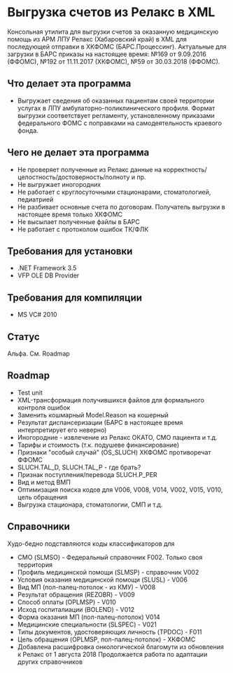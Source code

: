 # Выгрузка счетов из Релакс в XML

Консольная утилита для выгрузки счетов за оказанную медицинскую помощь из АРМ ЛПУ Релакс (Хабаровский край) в XML  для последующей отправки в ХКФОМС (БАРС.Процессинг). Актуальные для загрузки в БАРС приказы на настоящее время: №169 от 9.09.2016 (ФФОМС), №192 от 11.11.2017 (ХКФОМС), №59 от 30.03.2018 (ФФОМС).

## Что делает эта программа
- Выгружает сведения об оказанных пациентам своей территории услугах в ЛПУ амбулаторно-поликлинического профиля. Формат выгрузки соответствует регламенту, установленному приказами федерального ФОМС с поправками на самодеятельность краевого фонда.

## Чего не делает эта программа
- Не проверяет полученные из Релакс данные на корректность/целостность/достоверность/полноту и пр.
- Не выгружает иногородних
- Не работает с круглосуточными стационарами, стоматологией, педиатрией
- Не разбивает основные счета по договорам. Получатель выгрузки в настоящее время только ХКФОМС
- Не высылает полученные файлы в БАРС
- Не работает с протоколом ошибок ТК/ФЛК

## Требования для установки
- .NET Framework 3.5
- VFP OLE DB Provider

## Требования для компиляции
- MS VC# 2010

## Статус
Альфа. См. Roadmap

## Roadmap
- Test unit
- XML-трансформация получившихся файлов для формального контроля ошибок
- Заменить кошмарный Model.Reason на кошерный
- Результат диспансеризации (БАРС в настоящее время интерпретирует его неверно)
- Иногородние - извлечение из Релакс ОКАТО, СМО пациента и т.д.
- Тарифы и стоимость (т.к. подушеве финансирование)
- Признаки "особый случай" (OS_SLUCH) ХКФОМС противоречат ФФОМС
- SLUCH.TAL_D, SLUCH.TAL_P - где брать?
- Признак поступления/перевода SLUCH.P_PER
- Вид и метод ВМП
- Оптимизация поиска кодов для V006, V008, V014, V002, V015, V010, цель обращения
- Выгрузка стационара, стоматологии, СМП и т.д.

## Справочники
Худо-бедно подставляются коды классификаторов для
- СМО (SLMSO) - Федеральный справочник F002. Только своя территория
- Профиль медицинской помощи (SLMSP) - справочник V002
- Условия оказания медицинской помощи (SLUSL) - V006
- Вид МП (пол-палец-потолок - из КМУ) - V008
- Результат обращения (REZOBR) - V009
- Способ оплаты (OPLMSP) - V010
- Исход госпиталиации (BOLEND) - V012
- Форма оказания МП (пол-палец-потолок) V014
- Медицинские специальности (SLSPEC) - V021
- Типы документов, удостоверяющих личность (TPDOC) - F011
- Цель обращения (OPLMSP, пол-палец-потолок) - ХКФОМС
- Добавлена расшифровка онкологической благомути из обновления к Релакс от 1 августа 2018
Продолжается работа по адаптации других справочников
